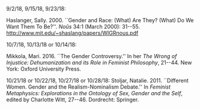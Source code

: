 9/2/18, 9/15/18, 9/23/18:

Haslanger, Sally. 2000. ``Gender and Race: (What) Are They? (What) Do We Want Them To Be?''. *Noûs* 34:1 (March 2000): 31--55.
<http://www.mit.edu/~shaslang/papers/WIGRnous.pdf>

10/7/18, 10/13/18 or 10/14/18:

Mikkola, Mari. 2016. ``The Gender Controversy.'' In her *The Wrong of Injustice: Dehumanization and its Role in Feminist Philosophy*, 21--44. New York: Oxford University Press.

10/21/18 or 10/22/18, 10/27/18 or 10/28/18:
Stoljar, Natalie. 2011. ``Different Women. Gender and the Realism-Nominalism Debate.'' In *Feminist Metaphysics: Explorations in the Ontology of Sex, Gender and the Self*, edited by Charlotte Witt, 27--46. Dordrecht: Springer.
